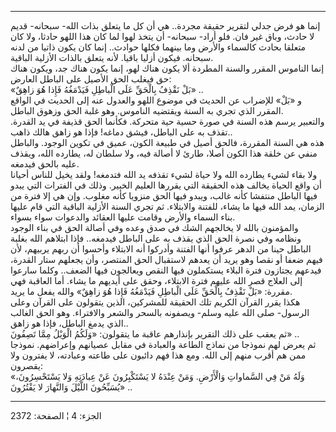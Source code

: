 ------------------------------------------------------------------------

إنما هو فرض جدلي لتقرير حقيقة مجردة.. هي أن كل ما يتعلق بذات الله-
سبحانه- قديم لا حادث، وباق غير فان. فلو أراد- سبحانه- أن يتخذ لهوا لما
كان هذا اللهو حادثا، ولا كان متعلقا بحادث كالسماء والأرض وما بينهما
فكلها حوادث.. إنما كان يكون ذاتيا من لدنه سبحانه. فيكون أزليا باقيا.
لأنه يتعلق بالذات الأزلية الباقية.  
إنما الناموس المقرر والسنة المطردة ألا يكون هناك لهو، إنما يكون هناك جد،
ويكون هناك حق فيغلب الحق الأصيل على الباطل العارض:  
«بَلْ نَقْذِفُ بِالْحَقِّ عَلَى الْباطِلِ فَيَدْمَغُهُ فَإِذا هُوَ زاهِقٌ» ..  
و «بَلْ» للإضراب عن الحديث في موضوع اللهو والعدول عنه إلى الحديث في الواقع
المقرر الذي تجري به السنة ويقتضيه الناموس. وهو غلبة الحق وزهوق الباطل.  
والتعبير يرسم هذه السنة في صورة حسية حية متحركة. فكأنما الحق قذيفة في يد
القدرة. تقذف به على الباطل، فيشق دماغه! فإذا هو زاهق هالك ذاهب..  
هذه هي السنة المقررة، فالحق أصيل في طبيعة الكون، عميق في تكوين الوجود.
والباطل منفي عن خلقة هذا الكون أصلا، طارئ لا أصالة فيه، ولا سلطان له،
يطارده الله، ويقذف عليه بالحق فيدمغه.  
ولا بقاء لشيء يطارده الله ولا حياة لشيء تقذفه يد الله فتدمغه! ولقد يخيل
للناس أحيانا أن واقع الحياة يخالف هذه الحقيقة التي يقررها العليم الخبير.
وذلك في الفترات التي يبدو فيها الباطل منتفشا كأنه غالب، ويبدو فيها الحق
منزويا كأنه مغلوب. وإن هي إلا فترة من الزمان، يمد الله فيها ما يشاء،
للفتنة والابتلاء. ثم تجري السنة الأزلية الباقية التي قام عليها بناء
السماء والأرض وقامت عليها العقائد والدعوات سواء بسواء.  
والمؤمنون بالله لا يخالجهم الشك في صدق وعده وفي أصالة الحق في بناء
الوجود ونظامه وفي نصرة الحق الذي يقذف به على الباطل فيدمغه.. فإذا
ابتلاهم الله بغلبة الباطل حينا من الدهر عرفوا أنها الفتنة وأدركوا أنه
الابتلاء وأحسوا أن ربهم يربيهم، لأن فيهم ضعفا أو نقصا وهو يريد أن يعدهم
لاستقبال الحق المنتصر، وأن يجعلهم ستار القدرة، فيدعهم يجتازون فترة
البلاء يستكملون فيها النقص ويعالجون فيها الضعف.. وكلما سارعوا إلى العلاج
قصر الله عليهم فترة الابتلاء، وحقق على أيديهم ما يشاء. أما العاقبة فهي
مقررة: «بَلْ نَقْذِفُ بِالْحَقِّ عَلَى الْباطِلِ فَيَدْمَغُهُ فَإِذا هُوَ زاهِقٌ» والله يفعل ما
يريد.  
هكذا يقرر القرآن الكريم تلك الحقيقة للمشركين، الذين يتقولون على القرآن
وعلى الرسول- صلى الله عليه وسلم- ويصفونه بالسحر والشعر والافتراء. وهو
الحق الغالب الذي يدمغ الباطل، فإذا هو زاهق..  
ثم يعقب على ذلك التقرير بإنذارهم عاقبة ما يتقولون: «وَلَكُمُ الْوَيْلُ مِمَّا
تَصِفُونَ» ..  
ثم يعرض لهم نموذجا من نماذج الطاعة والعبادة في مقابل عصيانهم وإعراضهم.
نموذجا ممن هم أقرب منهم إلى الله. ومع هذا فهم دائبون على طاعته وعبادته،
لا يفترون ولا يقصرون:  
«وَلَهُ مَنْ فِي السَّماواتِ وَالْأَرْضِ. وَمَنْ عِنْدَهُ لا يَسْتَكْبِرُونَ عَنْ عِبادَتِهِ وَلا يَسْتَحْسِرُونَ،
يُسَبِّحُونَ اللَّيْلَ وَالنَّهارَ لا يَفْتُرُونَ» ..

------------------------------------------------------------------------

الجزء: 4 ¦ الصفحة: 2372
